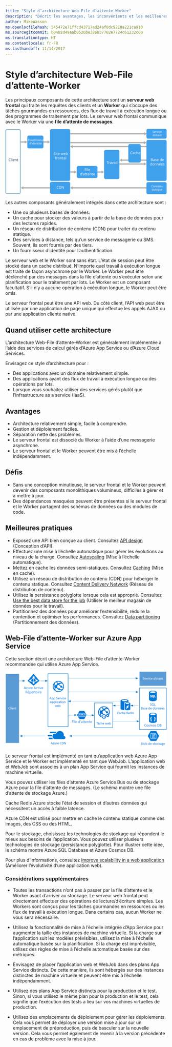 ```yaml
---
title: "Style d’architecture Web-File d’attente-Worker"
description: "Décrit les avantages, les inconvénients et les meilleures pratiques pour les architectures Web-File d’attente-Worker sur Azure."
author: MikeWasson
ms.openlocfilehash: 545472e71ffcd43717ad24af0dc9218a221ca910
ms.sourcegitcommit: b0482d49aab0526be386837702e7724c61232c60
ms.translationtype: HT
ms.contentlocale: fr-FR
ms.lasthandoff: 11/14/2017
---
```

# <a name="web-queue-worker-architecture-style"></a>Style d’architecture Web-File d’attente-Worker

Les principaux composants de cette architecture sont un **serveur web frontal** qui traite les requêtes des clients et un **Worker** qui s’occupe des tâches gourmandes en ressources, des flux de travail à exécution longue ou des programmes de traitement par lots.  Le serveur web frontal communique avec le Worker via une **file d’attente de messages**.  

![](./images/web-queue-worker-logical.svg)

Les autres composants généralement intégrés dans cette architecture sont :

- Une ou plusieurs bases de données. 
- Un cache pour stocker des valeurs à partir de la base de données pour des lectures rapides.
- Un réseau de distribution de contenu (CDN) pour traiter du contenu statique.
- Des services à distance, tels qu’un service de messagerie ou SMS. Souvent, ils sont fournis par des tiers.
- Un fournisseur d’identité pour l’authentification.

Le serveur web et le Worker sont sans état. L’état de session peut être stocké dans un cache distribué. N’importe quel travail à exécution longue est traité de façon asynchrone par le Worker. Le Worker peut être déclenché par des messages dans la file d’attente ou s’exécuter selon une planification pour le traitement par lots. Le Worker est un composant facultatif. S’il n’y a aucune opération à exécution longue, le Worker peut être omis.  

Le serveur frontal peut être une API web. Du côté client, l’API web peut être utilisée par une application de page unique qui effectue les appels AJAX ou par une application cliente native.

## <a name="when-to-use-this-architecture"></a>Quand utiliser cette architecture

L’architecture Web-File d’attente-Worker est généralement implémentée à l’aide des services de calcul gérés d’Azure App Service ou d’Azure Cloud Services. 

Envisagez ce style d’architecture pour :

- Des applications avec un domaine relativement simple.
- Des applications ayant des flux de travail à exécution longue ou des opérations par lots.
- Lorsque vous souhaitez utiliser des services gérés plutôt que l’infrastructure as a service (IaaS).

## <a name="benefits"></a>Avantages

- Architecture relativement simple, facile à comprendre.
- Gestion et déploiement faciles.
- Séparation nette des problèmes.
- Le serveur frontal est dissocié du Worker à l’aide d’une messagerie asynchrone.
- Le serveur frontal et le Worker peuvent être mis à l’échelle indépendamment.

## <a name="challenges"></a>Défis

- Sans une conception minutieuse, le serveur frontal et le Worker peuvent devenir des composants monolithiques volumineux, difficiles à gérer et à mettre à jour.
- Des dépendances masquées peuvent être présentes si le serveur frontal et le Worker partagent des schémas de données ou des modules de code. 

## <a name="best-practices"></a>Meilleures pratiques

- Exposez une API bien conçue au client. Consultez [API design][api-design] (Conception d’API).
- Effectuez une mise à l’échelle automatique pour gérer les évolutions au niveau de la charge. Consultez [Autoscaling][autoscaling] (Mise à l’échelle automatique).
- Mettez en cache les données semi-statiques. Consultez [Caching][caching] (Mise en cache).
- Utilisez un réseau de distribution de contenu (CDN) pour héberger le contenu statique. Consultez [Content Delivery Network][cdn] (Réseau de distribution de contenu).
- Utilisez la persistance polyglotte lorsque cela est approprié. Consultez [Use the best data store for the job][polyglot] (Utiliser le meilleur magasin de données pour le travail).
- Partitionnez des données pour améliorer l’extensibilité, réduire la contention et optimiser les performances. Consultez [Data partitioning][data-partition] (Partitionnement des données).


## <a name="web-queue-worker-on-azure-app-service"></a>Web-File d’attente-Worker sur Azure App Service

Cette section décrit une architecture Web-File d’attente-Worker recommandée qui utilise Azure App Service. 

![](./images/web-queue-worker-physical.png)

Le serveur frontal est implémenté en tant qu’application web Azure App Service et le Worker est implémenté en tant que WebJob. L’application web et WebJob sont associés à un plan App Service qui fournit les instances de machine virtuelle. 

Vous pouvez utiliser les files d’attente Azure Service Bus ou de stockage Azure pour la file d’attente de messages. (Le schéma montre une file d’attente de stockage Azure.)

Cache Redis Azure stocke l’état de session et d’autres données qui nécessitent un accès à faible latence.

Azure CDN est utilisé pour mettre en cache le contenu statique comme des images, des CSS ou des HTML.

Pour le stockage, choisissez les technologies de stockage qui répondent le mieux aux besoins de l’application. Vous pouvez utiliser plusieurs technologies de stockage (persistance polyglotte). Pour illustrer cette idée, le schéma montre Azure SQL Database et Azure Cosmos DB.  

Pour plus d’informations, consultez [Improve scalability in a web application][scalable-web-app] (Améliorer l’évolutivité d’une application web).

### <a name="additional-considerations"></a>Considérations supplémentaires

- Toutes les transactions n’ont pas à passer par la file d’attente et le Worker avant d’arriver au stockage. Le serveur web frontal peut directement effectuer des opérations de lecture/d’écriture simples. Les Workers sont conçus pour les tâches gourmandes en ressources ou les flux de travail à exécution longue. Dans certains cas, aucun Worker ne vous sera nécessaire.

- Utilisez la fonctionnalité de mise à l’échelle intégrée d’App Service pour augmenter la taille des instances de machine virtuelle. Si la charge sur l’application suit les modèles prévisibles, utilisez la mise à l’échelle automatique basée sur la planification. Si la charge est imprévisible, utilisez des règles de mise à l’échelle automatique basée sur des métriques.      

- Envisagez de placer l’application web et WebJob dans des plans App Service distincts. De cette manière, ils sont hébergés sur des instances distinctes de machine virtuelle et peuvent être mis à l’échelle indépendamment. 

- Utilisez des plans App Service distincts pour la production et le test. Sinon, si vous utilisez le même plan pour la production et le test, cela signifie que l’exécution des tests a lieu sur vos machines virtuelles de production.

- Utilisez des emplacements de déploiement pour gérer les déploiements. Cela vous permet de déployer une version mise à jour sur un emplacement de préproduction, puis de basculer sur la nouvelle version. Cela vous permet également de revenir à la version précédente en cas de problème avec la mise à jour.

<!-- links -->

[api-design]: ../../best-practices/api-design.md
[autoscaling]: ../../best-practices/auto-scaling.md
[caching]: ../../best-practices/caching.md
[cdn]: ../../best-practices/cdn.md
[data-partition]: ../../best-practices/data-partitioning.md
[polyglot]: ../design-principles/use-the-best-data-store.md
[scalable-web-app]: ../../reference-architectures/app-service-web-app/scalable-web-app.md